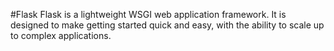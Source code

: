 #Flask 
Flask is a lightweight WSGI web application framework. It is designed to make getting started quick and easy, with the ability to scale up to complex applications.